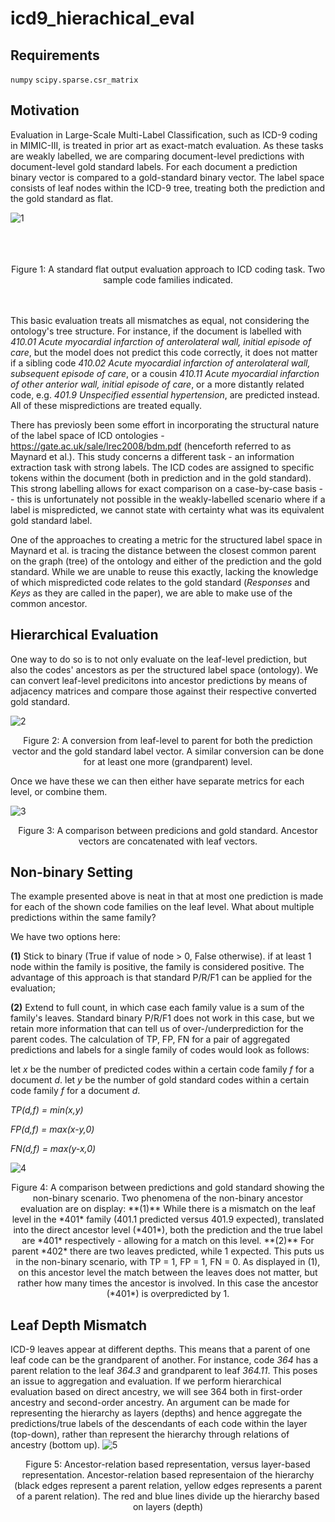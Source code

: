 # icd9_hierachical_eval

## Requirements

``numpy``
``scipy.sparse.csr_matrix``

## Motivation
Evaluation in Large-Scale Multi-Label Classification, such as ICD-9 coding in MIMIC-III, is treated in prior art as exact-match evaluation. As these tasks are weakly labelled, we are comparing document-level predictions with document-level gold standard labels. For each document a prediction binary vector is compared to a gold-standard binary vector. The label space consists of leaf nodes within the ICD-9 tree, treating both the prediction and the gold standard as flat. 

![1](Images/Standard_Flat_Output.png)
<br><br>
<br><br>
<center>Figure 1: A standard flat output evaluation approach to ICD coding task. Two sample code families indicated.</center>
<br><br>

This basic evaluation treats all mismatches as equal, not considering the ontology's tree structure. For instance, if the document is labelled with *410.01	Acute myocardial infarction of anterolateral wall, initial episode of care*, but the model does not predict this code correctly, it does not matter if a sibling code *410.02 Acute myocardial infarction of anterolateral wall, subsequent episode of care*, or a cousin *410.11 Acute myocardial infarction of other anterior wall, initial episode of care*, or a more distantly related code, e.g. *401.9 Unspecified essential hypertension*, are predicted instead. All of these mispredictions are treated equally.

There has previosly been some effort in incorporating the structural nature of the label space of ICD ontologies - https://gate.ac.uk/sale/lrec2008/bdm.pdf (henceforth referred to as Maynard et al.). This study concerns a different task - an information extraction task with strong labels. The ICD codes are assigned to specific tokens within the document (both in prediction and in the gold standard). This strong labelling allows for exact comparison on a case-by-case basis -- this is unfortunately not possible in the weakly-labelled scenario where if a label is mispredicted, we cannot state with certainty what was its equivalent gold standard label.

One of the approaches to creating a metric for the structured label space in Maynard et al. is tracing the distance between the closest common parent on the graph (tree) of the ontology and either of the prediction and the gold standard. While we are unable to reuse this exactly, lacking the knowledge of which mispredicted code relates to the gold standard (*Responses* and *Keys* as they are called in the paper), we are able to make use of the common ancestor. 

## Hierarchical Evaluation
One way to do so is to not only evaluate on the leaf-level prediction, but also the codes' ancestors as per the structured label space (ontology). We can convert leaf-level predicitons into ancestor predictions by means of adjacency matrices and compare those against their respective converted gold standard.

![2](Images/Standard_Flat_Output_WithParent.png)

<center>Figure 2: A conversion from leaf-level to parent for both the prediction vector and the gold standard label vector. A similar conversion can be done for at least one more (grandparent) level.</center>

Once we have these we can then either have separate metrics for each level, or combine them.

![3](Images/Evaluation_combined.png)

<center>Figure 3: A comparison between predicions and gold standard. Ancestor vectors are concatenated with leaf vectors.</center>

## Non-binary Setting
The example presented above is neat in that at most one prediction is made for each of the shown code families on the leaf level. What about multiple predictions within the same family?

We have two options here:

**(1)** Stick to binary (True if value of node > 0, False otherwise). if at least 1 node within the family is positive, the family is considered positive. The advantage of this approach is that standard P/R/F1 can be applied for the evaluation;

**(2)** Extend to full count, in which case each family value is a sum of the family's leaves. Standard binary P/R/F1 does not work in this case, but we retain more information that can tell us of over-/underprediction for the parent codes. The calculation of TP, FP, FN for a pair of aggregated predictions and labels for a single family of codes would look as follows:

let *x* be the number of predicted codes within a certain code family *f* for a document *d*.
let *y* be the number of gold standard codes within a certain code family *f* for a document *d*.

*TP(d,f) = min(x,y)*

*FP(d,f) = max(x-y,0)*

*FN(d,f) = max(y-x,0)*

![4](Images/Standard_Flat_Output_WithParent_multi.png)

<center>Figure 4: A comparison between predictions and gold standard showing the non-binary scenario. Two phenomena of the non-binary ancestor evaluation are on display: **(1)** While there is a mismatch on the leaf level in the *401* family (401.1 predicted versus 401.9 expected), translated into the direct ancestor level (*401*), both the prediction and the true label are *401* respectively - allowing for a match on this level. **(2)** For parent *402* there are two leaves predicted, while 1 expected. This puts us in the non-binary scenario, with TP = 1, FP = 1, FN = 0. As displayed in (1), on this ancestor level the match between the leaves does not matter, but rather how many times the ancestor is involved. In this case the ancestor (*401*) is overpredicted by 1.</center>

## Leaf Depth Mismatch

ICD-9 leaves appear at different depths. This means that a parent of one leaf code can be the grandparent of another. For instance, code *364* has a parent relation to the leaf *364.3* and grandparent to leaf *364.11*. This poses an issue to aggregation and evaluation. If we perform hierarchical evaluation based on direct ancestry, we will see 364 both in first-order ancestry and second-order ancestry. An argument can be made for representing the hierarchy as layers (depths) and hence aggregate the predictions/true labels of the descendants of each code within the layer (top-down), rather than represent the hierarchy through relations of ancestry (bottom up).
![5](Images/combined_representations.png)
<center>Figure 5: Ancestor-relation based representation, versus layer-based representation. Ancestor-relation based representaion of the hierarchy (black edges represent a parent relation, yellow edges represents a parent of a parent relation). The red and blue lines divide up the hierarchy based on layers (depth)</center>